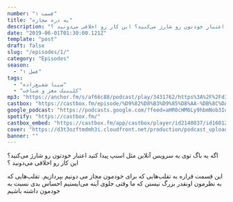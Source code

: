 ```yaml
---
number: "قسمت ۱"
title: "یه ذره مجازه"
description: "اگه یه باگ توی یه سرویس آنلاین مثل اسنپ پیدا کنید اعتبار خودتون رو شارژ می‌کنید؟ این کار رو اخلاقی می‌دونید ؟"
date: "2019-06-01T01:30:00.121Z"
template: "post"
draft: false
slug: "/episodes/1/"
category: "Episodes"
season:
  - "فصل ۱"
tags:
  - "سینا شفیع‌زاده"
  - "کلینیک مغز و شناخت"
mp3: "https://anchor.fm/s/af66c88/podcast/play/3431762/https%3A%2F%2Fd3ctxlq1ktw2nl.cloudfront.net%2Fproduction%2F2019-5-1%2F16264522-44100-2-23206ff26bd8e.mp3"
castbox: "https://castbox.fm/episode/%D9%82%D8%B3%D9%85%D8%AA-%DB%8C%DA%A9%3A-%DB%8C%D9%87-%D8%B0%D8%B1%D9%87-%D9%85%D8%AC%D8%A7%D8%B2%D9%87-id2148037-id160129181"
google_podcast: "https://podcasts.google.com/?feed=aHR0cHM6Ly9hbmNob3IuZm0vcy9hZjY2Yzg4L3BvZGNhc3QvcnNz&episode=ODk3NmE2YzMtODM2OC03YzgyLWY0OTAtOWQxZGJlOWQ4YzAy"
spotify: "https://castbox.fm/"
castbox_embed: "https://castbox.fm/app/castbox/player/id2148037/id160129181"
cover: "https://d3t3ozftmdmh3i.cloudfront.net/production/podcast_uploaded_episode/1739218/1739218-1559394732667-c39a85e82da87.jpg"
banner: ""
---
```

اگه یه باگ توی یه سرویس آنلاین مثل اسنپ پیدا کنید اعتبار خودتون رو شارژ می‌کنید؟ این کار رو اخلاقی می‌دونید ؟

این قسمت قراره به تقلب‌هایی که برای خودمون مجاز می دونیم بپردازیم. تقلب‌هایی که به نظرمون اونقدر بزرگ نیستن که ما وقتی جلوی آینه می‌ایستیم احساس بدی نسبت به خودمون داشته باشیم